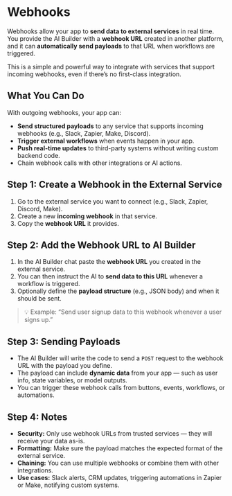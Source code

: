 # Webhooks

Webhooks allow your app to **send data to external services** in real time. You provide the AI Builder with a **webhook URL** created in another platform, and it can **automatically send payloads** to that URL when workflows are triggered.

This is a simple and powerful way to integrate with services that support incoming webhooks, even if there’s no first-class integration.

## What You Can Do

With outgoing webhooks, your app can:

* **Send structured payloads** to any service that supports incoming webhooks (e.g., Slack, Zapier, Make, Discord).
* **Trigger external workflows** when events happen in your app.
* **Push real-time updates** to third-party systems without writing custom backend code.
* Chain webhook calls with other integrations or AI actions.

## Step 1: Create a Webhook in the External Service

1. Go to the external service you want to connect (e.g., Slack, Zapier, Discord, Make).
2. Create a new **incoming webhook** in that service.
3. Copy the **webhook URL** it provides.


## Step 2: Add the Webhook URL to AI Builder

1. In the AI Builder chat paste the **webhook URL** you created in the external service.
2. You can then instruct the AI to **send data to this URL** whenever a workflow is triggered.
3. Optionally define the **payload structure** (e.g., JSON body) and when it should be sent.

> 💡 Example: “Send user signup data to this webhook whenever a user signs up.”

## Step 3: Sending Payloads

* The AI Builder will write the code to send a `POST` request to the webhook URL with the payload you define.
* The payload can include **dynamic data** from your app — such as user info, state variables, or model outputs.
* You can trigger these webhook calls from buttons, events, workflows, or automations.


## Step 4: Notes

* **Security:** Only use webhook URLs from trusted services — they will receive your data as-is.
* **Formatting:** Make sure the payload matches the expected format of the external service.
* **Chaining:** You can use multiple webhooks or combine them with other integrations.
* **Use cases:** Slack alerts, CRM updates, triggering automations in Zapier or Make, notifying custom systems.

